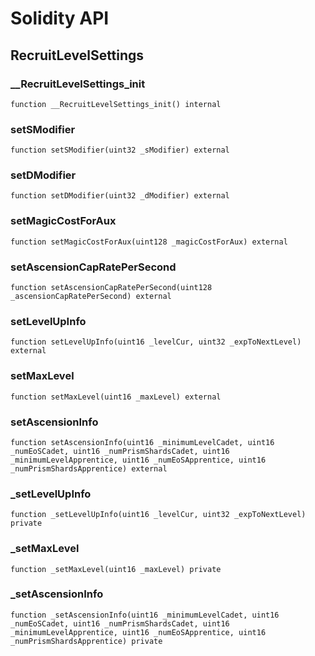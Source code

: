 # Solidity API

## RecruitLevelSettings

### __RecruitLevelSettings_init

```solidity
function __RecruitLevelSettings_init() internal
```

### setSModifier

```solidity
function setSModifier(uint32 _sModifier) external
```

### setDModifier

```solidity
function setDModifier(uint32 _dModifier) external
```

### setMagicCostForAux

```solidity
function setMagicCostForAux(uint128 _magicCostForAux) external
```

### setAscensionCapRatePerSecond

```solidity
function setAscensionCapRatePerSecond(uint128 _ascensionCapRatePerSecond) external
```

### setLevelUpInfo

```solidity
function setLevelUpInfo(uint16 _levelCur, uint32 _expToNextLevel) external
```

### setMaxLevel

```solidity
function setMaxLevel(uint16 _maxLevel) external
```

### setAscensionInfo

```solidity
function setAscensionInfo(uint16 _minimumLevelCadet, uint16 _numEoSCadet, uint16 _numPrismShardsCadet, uint16 _minimumLevelApprentice, uint16 _numEoSApprentice, uint16 _numPrismShardsApprentice) external
```

### _setLevelUpInfo

```solidity
function _setLevelUpInfo(uint16 _levelCur, uint32 _expToNextLevel) private
```

### _setMaxLevel

```solidity
function _setMaxLevel(uint16 _maxLevel) private
```

### _setAscensionInfo

```solidity
function _setAscensionInfo(uint16 _minimumLevelCadet, uint16 _numEoSCadet, uint16 _numPrismShardsCadet, uint16 _minimumLevelApprentice, uint16 _numEoSApprentice, uint16 _numPrismShardsApprentice) private
```

